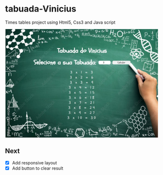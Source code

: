 # tabuada-Vinicius
Times tables project using Html5, Css3 and Java script

<img src="Assets/Imagem-Tabuada.jpg">

## Next
- [X] Add responsive layout
- [X] Add button to clear result
